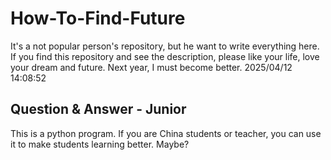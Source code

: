 # How-To-Find-Future
It's a not popular person's repository, but he want to write everything here. If you find this repository and see the description, please like your life, love your dream and future. Next year, I must become better. 2025/04/12 14:08:52

## Question & Answer - Junior
This is a python program. If you are China students or teacher, you can use it to make students learning better. Maybe?
